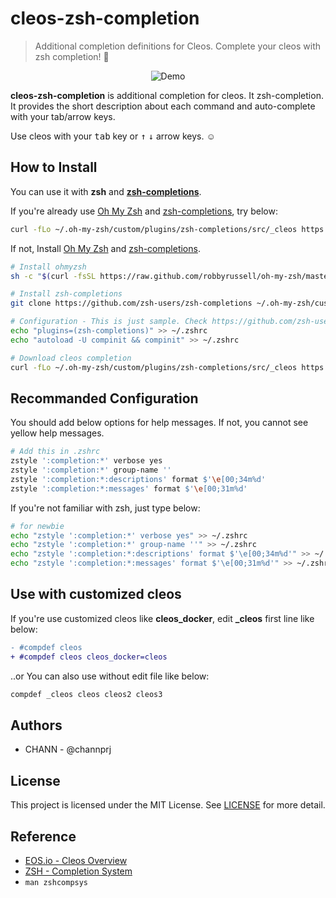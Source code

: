 # cleos-zsh-completion
> Additional completion definitions for Cleos. Complete your cleos with zsh completion! :tada:

<p align="center">
  <img src="demo.gif" alt="Demo" />
</p>


**cleos-zsh-completion** is additional completion for cleos. It  zsh-completion. It provides the short description about each command and auto-complete with your tab/arrow keys.

Use cleos with your <kbd>tab</kbd> key or <kbd>↑</kbd> <kbd>↓</kbd> arrow keys. :relaxed:

## How to Install
You can use it with **zsh** and **[zsh-completions](https://github.com/zsh-users/zsh-completions)**.


If you're already use [Oh My Zsh](https://ohmyz.sh/) and [zsh-completions](https://github.com/zsh-users/zsh-completions), try below:

```bash
curl -fLo ~/.oh-my-zsh/custom/plugins/zsh-completions/src/_cleos https://raw.githubusercontent.com/OWDIN/cleos-zsh-completion/master/_cleos
```

If not, Install [Oh My Zsh](https://ohmyz.sh/) and [zsh-completions](https://github.com/zsh-users/zsh-completions).

```bash
# Install ohmyzsh
sh -c "$(curl -fsSL https://raw.github.com/robbyrussell/oh-my-zsh/master/tools/install.sh)"

# Install zsh-completions
git clone https://github.com/zsh-users/zsh-completions ~/.oh-my-zsh/custom/plugins/zsh-completions

# Configuration - This is just sample. Check https://github.com/zsh-users/zsh-completions#oh-my-zsh
echo "plugins=(zsh-completions)" >> ~/.zshrc
echo "autoload -U compinit && compinit" >> ~/.zshrc

# Download cleos completion
curl -fLo ~/.oh-my-zsh/custom/plugins/zsh-completions/src/_cleos https://raw.githubusercontent.com/OWDIN/cleos-zsh-completion/master/_cleos
```

## Recommanded Configuration
You should add below options for help messages. If not, you cannot see yellow help messages.

```bash
# Add this in .zshrc
zstyle ':completion:*' verbose yes
zstyle ':completion:*' group-name ''
zstyle ':completion:*:descriptions' format $'\e[00;34m%d'
zstyle ':completion:*:messages' format $'\e[00;31m%d'
```

If you're not familiar with zsh, just type below:

```bash
# for newbie
echo "zstyle ':completion:*' verbose yes" >> ~/.zshrc
echo "zstyle ':completion:*' group-name ''" >> ~/.zshrc
echo "zstyle ':completion:*:descriptions' format $'\e[00;34m%d'" >> ~/.zshrc
echo "zstyle ':completion:*:messages' format $'\e[00;31m%d'" >> ~/.zshrc
```


## Use with customized cleos
If you're use customized cleos like **cleos_docker**, edit **_cleos** first line like below:

```diff
- #compdef cleos
+ #compdef cleos cleos_docker=cleos
```

..or You can also use without edit file like below:

```bash
compdef _cleos cleos cleos2 cleos3
```

## Authors
- CHANN - @channprj

## License
This project is licensed under the MIT License. See [LICENSE](LICENSE) for more detail.

## Reference
- [EOS.io - Cleos Overview](https://developers.eos.io/eosio-nodeos/docs/cleos-overview)
- [ZSH - Completion System](http://zsh.sourceforge.net/Doc/Release/Completion-System.html)
- `man zshcompsys`
